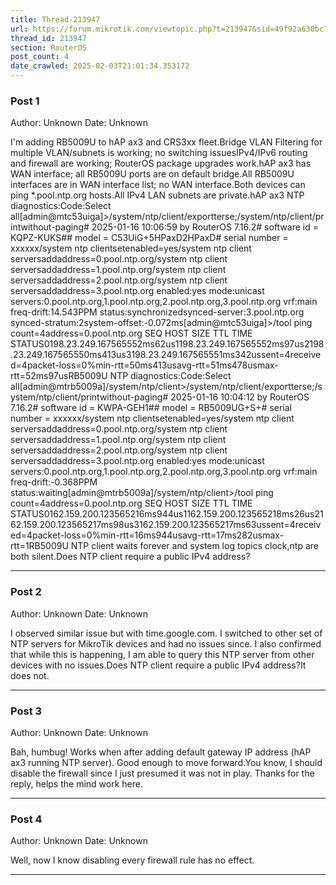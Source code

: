 ```yaml
---
title: Thread-213947
url: https://forum.mikrotik.com/viewtopic.php?t=213947&sid=49f92a630bc7970d8ca50523be880e8f
thread_id: 213947
section: RouterOS
post_count: 4
date_crawled: 2025-02-03T21:01:34.353172
---
```


### Post 1
Author: Unknown
Date: Unknown

I'm adding RB5009U to hAP ax3 and CRS3xx fleet.Bridge VLAN Filtering for multiple VLAN/subnets is working; no switching issuesIPv4/IPv6 routing and firewall are working; RouterOS package upgrades work.hAP ax3 has WAN interface; all RB5009U ports are on default bridge.All RB5009U interfaces are in WAN interface list; no WAN interface.Both devices can ping *.pool.ntp.org hosts.All IPv4 LAN subnets are private.hAP ax3 NTP diagnostics:Code:Select all[admin@mtc53uiga]>/system/ntp/client/exportterse;/system/ntp/client/printwithout-paging# 2025-01-16 10:06:59 by RouterOS 7.16.2# software id = KQPZ-KUKS## model = C53UiG+5HPaxD2HPaxD# serial number = xxxxxx/system ntp clientsetenabled=yes/system ntp client serversaddaddress=0.pool.ntp.org/system ntp client serversaddaddress=1.pool.ntp.org/system ntp client serversaddaddress=2.pool.ntp.org/system ntp client serversaddaddress=3.pool.ntp.org
         enabled:yes
            mode:unicast
         servers:0.pool.ntp.org,1.pool.ntp.org,2.pool.ntp.org,3.pool.ntp.org
             vrf:main
      freq-drift:14.543PPM
          status:synchronizedsynced-server:3.pool.ntp.org
  synced-stratum:2system-offset:-0.072ms[admin@mtc53uiga]>/tool ping count=4address=0.pool.ntp.org
  SEQ HOST                                     SIZE TTL TIME       STATUS0198.23.249.167565552ms62us1198.23.249.167565552ms97us2198.23.249.167565550ms413us3198.23.249.167565551ms342ussent=4received=4packet-loss=0%min-rtt=50ms413usavg-rtt=51ms478usmax-rtt=52ms97usRB5009U NTP diagnostics:Code:Select all[admin@mtrb5009a]/system/ntp/client>/system/ntp/client/exportterse;/system/ntp/client/printwithout-paging# 2025-01-16 10:04:12 by RouterOS 7.16.2# software id = KWPA-GEH1## model = RB5009UG+S+# serial number = xxxxxx/system ntp clientsetenabled=yes/system ntp client serversaddaddress=0.pool.ntp.org/system ntp client serversaddaddress=1.pool.ntp.org/system ntp client serversaddaddress=2.pool.ntp.org/system ntp client serversaddaddress=3.pool.ntp.org
     enabled:yes
        mode:unicast
     servers:0.pool.ntp.org,1.pool.ntp.org,2.pool.ntp.org,3.pool.ntp.org
         vrf:main
  freq-drift:-0.368PPM
      status:waiting[admin@mtrb5009a]/system/ntp/client>/tool ping count=4address=0.pool.ntp.org
  SEQ HOST                                     SIZE TTL TIME       STATUS0162.159.200.123565216ms944us1162.159.200.123565218ms26us2162.159.200.123565217ms98us3162.159.200.123565217ms63ussent=4received=4packet-loss=0%min-rtt=16ms944usavg-rtt=17ms282usmax-rtt=1RB5009U NTP  client waits forever and system log topics clock,ntp are both silent.Does NTP  client require a public IPv4 address?

---
### Post 2
Author: Unknown
Date: Unknown

I observed similar issue but with time.google.com. I switched to other set of NTP servers for MikroTik devices and had no issues since. I also confirmed that while this is happening, I am able to query this NTP server from other devices with no issues.Does NTP client require a public IPv4 address?It does not.

---
### Post 3
Author: Unknown
Date: Unknown

Bah, humbug! Works when after adding default gateway IP address (hAP ax3 running NTP server). Good enough to move forward.You know, I should disable the firewall since I just presumed it was not in play. Thanks for the reply, helps the mind work here.

---
### Post 4
Author: Unknown
Date: Unknown

Well, now I know disabling every firewall rule has no effect.

---
